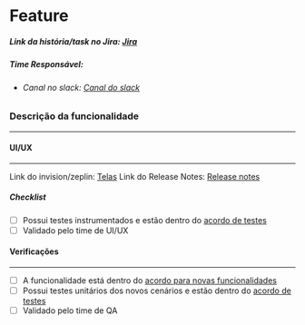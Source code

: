 # Feature

##### Link da história/task no Jira: [Jira](http://localhost/)

##### Time Responsável:
- ###### Canal no slack: [Canal do slack](http://localhost/)

### Descrição da funcionalidade
-------------
<!--Coloque aqui uma descrição do que é a funcionalidade --->

<!--Nessa funcionalidade há mudanças de tela ? Caso não remova o UI/UX Region  --->
<!-- begin UI/UX Region --->

#### UI/UX
-------------
Link do invision/zeplin: [Telas](http://localhost/)
Link do Release Notes: [Release notes](http://localhost/)

##### Checklist
- [ ] Possui testes instrumentados e estão dentro do  [acordo de testes](https://confluence.intranet.uol.com.br/confluence/x/IQ0qEQ)
- [ ] Validado pelo time de UI/UX

<!-- end UI/UX Region --->

#### Verificações
-------------
- [ ] A funcionalidade está dentro do  [acordo para novas funcionalidades](https://confluence.intranet.uol.com.br/confluence/x/IQ0qEQ)
- [ ] Possui testes unitários dos novos cenários e estão dentro do  [acordo de testes](https://confluence.intranet.uol.com.br/confluence/x/IQ0qEQ)
- [ ] Validado pelo time de QA
